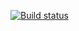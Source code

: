 [![Build status](https://ci.appveyor.com/api/projects/status/7kvd584vhqlk7xu9?svg=true)](https://ci.appveyor.com/project/OGsplendid/help-desk)
